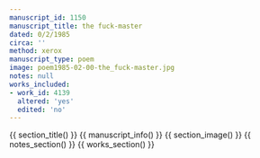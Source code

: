 ```yaml
---
manuscript_id: 1150
manuscript_title: the fuck-master
dated: 0/2/1985
circa: ''
method: xerox
manuscript_type: poem
image: poem1985-02-00-the_fuck-master.jpg
notes: null
works_included:
- work_id: 4139
  altered: 'yes'
  edited: 'no'
---
```


{{ section_title() }}
{{ manuscript_info() }}
{{ section_image() }}
{{ notes_section() }}
{{ works_section() }}
